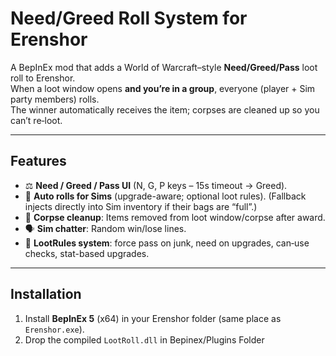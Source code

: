 # Need/Greed Roll System for Erenshor

A BepInEx mod that adds a World of Warcraft–style **Need/Greed/Pass** loot roll to Erenshor.  
When a loot window opens **and you’re in a group**, everyone (player + Sim party members) rolls.  
The winner automatically receives the item; corpses are cleaned up so you can’t re‑loot.

---

## Features

- ⚖️ **Need / Greed / Pass UI** (N, G, P keys – 15s timeout → Greed).
- 🤖 **Auto rolls for Sims** (upgrade-aware; optional loot rules).
  (Fallback injects directly into Sim inventory if their bags are “full”.)
- 🧹 **Corpse cleanup**: Items removed from loot window/corpse after award.
- 🗣️ **Sim chatter**: Random win/lose lines.
- 📏 **LootRules system**: force pass on junk, need on upgrades, can‑use checks, stat-based upgrades.

---

## Installation

1. Install **BepInEx 5** (x64) in your Erenshor folder (same place as `Erenshor.exe`).
2. Drop the compiled `LootRoll.dll` in Bepinex/Plugins Folder
